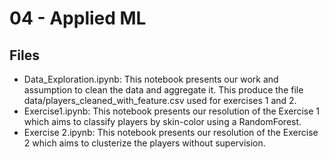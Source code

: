 # 04 - Applied ML

## Files

* Data_Exploration.ipynb: This notebook presents our work and assumption to clean the data and aggregate it. This produce the file data/players_cleaned_with_feature.csv used for exercises 1 and 2.
* Exercise1.ipynb: This notebook presents our resolution of the Exercise 1 which aims to classify players by skin-color using a RandomForest.
* Exercise 2.ipynb: This notebook presents our resolution of the Exercise 2 which aims to clusterize the players without supervision.